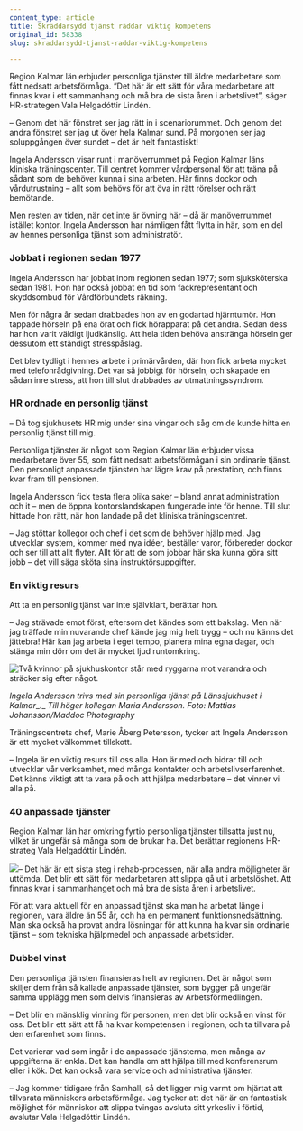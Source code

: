 ```yaml
---
content_type: article
title: Skräddarsydd tjänst räddar viktig kompetens
original_id: 58338
slug: skraddarsydd-tjanst-raddar-viktig-kompetens

---
```


Region Kalmar län erbjuder personliga tjänster till äldre medarbetare som fått nedsatt arbetsförmåga. “Det här är ett sätt för våra medarbetare att finnas kvar i ett sammanhang och må bra de sista åren i arbetslivet”, säger HR-strategen Vala Helgadóttir Lindén.

– Genom det här fönstret ser jag rätt in i scenariorummet. Och genom det andra fönstret ser jag ut över hela Kalmar sund. På morgonen ser jag soluppgången över sundet – det är helt fantastiskt!

Ingela Andersson visar runt i manöverrummet på Region Kalmar läns kliniska träningscenter. Till centret kommer vårdpersonal för att träna på sådant som de behöver kunna i sina arbeten. Här finns dockor och vårdutrustning – allt som behövs för att öva in rätt rörelser och rätt bemötande.

Men resten av tiden, när det inte är övning här – då är manöverrummet istället kontor. Ingela Andersson har nämligen fått flytta in här, som en del av hennes personliga tjänst som administratör.

### Jobbat i regionen sedan 1977

Ingela Andersson har jobbat inom regionen sedan 1977; som sjuksköterska sedan 1981. Hon har också jobbat en tid som fackrepresentant och skyddsombud för Vårdförbundets räkning.

Men för några år sedan drabbades hon av en godartad hjärntumör. Hon tappade hörseln på ena örat och fick hörapparat på det andra. Sedan dess har hon varit väldigt ljudkänslig. Att hela tiden behöva anstränga hörseln ger dessutom ett ständigt stresspåslag.

Det blev tydligt i hennes arbete i primärvården, där hon fick arbeta mycket med telefonrådgivning. Det var så jobbigt för hörseln, och skapade en sådan inre stress, att hon till slut drabbades av utmattningssyndrom.

### HR ordnade en personlig tjänst

– Då tog sjukhusets HR mig under sina vingar och såg om de kunde hitta en personlig tjänst till mig.

Personliga tjänster är något som Region Kalmar län erbjuder vissa medarbetare över 55, som fått nedsatt arbetsförmågan i sin ordinarie tjänst. Den personligt anpassade tjänsten har lägre krav på prestation, och finns kvar fram till pensionen.

Ingela Andersson fick testa flera olika saker – bland annat administration och it – men de öppna kontorslandskapen fungerade inte för henne. Till slut hittade hon rätt, när hon landade på det kliniska träningscentret.

– Jag stöttar kollegor och chef i det som de behöver hjälp med. Jag utvecklar system, kommer med nya idéer, beställer varor, förbereder dockor och ser till att allt flyter. Allt för att de som jobbar här ska kunna göra sitt jobb – det vill säga sköta sina instruktörsuppgifter.

### En viktig resurs

Att ta en personlig tjänst var inte självklart, berättar hon.

– Jag strävade emot först, eftersom det kändes som ett bakslag. Men när jag träffade min nuvarande chef kände jag mig helt trygg – och nu känns det jättebra! Här kan jag arbeta i eget tempo, planera mina egna dagar, och stänga min dörr om det är mycket ljud runtomkring.

![Två kvinnor på sjukhuskontor står med ryggarna mot varandra och sträcker sig efter något.](https://www.suntarbetsliv.se/wp-content/uploads/2021/06/750x400-ingela-andersson-personlig-tjanst-foto-mattias-andersson-maddoc-photography.jpg)

_Ingela Andersson trivs med sin personliga tjänst på Länssjukhuset i Kalmar__._ _Till höger kollegan Maria Andersson. Foto: Mattias Johansson/Maddoc Photography_

Träningscentrets chef, Marie Åberg Petersson, tycker att Ingela Andersson är ett mycket välkommet tillskott.

– Ingela är en viktig resurs till oss alla. Hon är med och bidrar till och utvecklar vår verksamhet, med många kontakter och arbetslivserfarenhet. Det känns viktigt att ta vara på och att hjälpa medarbetare – det vinner vi alla på.

### 40 anpassade tjänster

Region Kalmar län har omkring fyrtio personliga tjänster tillsatta just nu, vilket är ungefär så många som de brukar ha. Det berättar regionens HR-strateg Vala Helgadóttir Lindén.

[![](https://www.suntarbetsliv.se/wp-content/uploads/2021/06/200x220-vala-helgadottir-linden.jpg)](https://www.suntarbetsliv.se/wp-content/uploads/2021/06/200x220-vala-helgadottir-linden.jpg)– Det här är ett sista steg i rehab-processen, när alla andra möjligheter är uttömda. Det blir ett sätt för medarbetaren att slippa gå ut i arbetslöshet. Att finnas kvar i sammanhanget och må bra de sista åren i arbetslivet.

För att vara aktuell för en anpassad tjänst ska man ha arbetat länge i regionen, vara äldre än 55 år, och ha en permanent funktionsnedsättning. Man ska också ha provat andra lösningar för att kunna ha kvar sin ordinarie tjänst – som tekniska hjälpmedel och anpassade arbetstider.

### Dubbel vinst

Den personliga tjänsten finansieras helt av regionen. Det är något som skiljer dem från så kallade anpassade tjänster, som bygger på ungefär samma upplägg men som delvis finansieras av Arbetsförmedlingen.

– Det blir en mänsklig vinning för personen, men det blir också en vinst för oss. Det blir ett sätt att få ha kvar kompetensen i regionen, och ta tillvara på den erfarenhet som finns.

Det varierar vad som ingår i de anpassade tjänsterna, men många av uppgifterna är enkla. Det kan handla om att hjälpa till med konferensrum eller i kök. Det kan också vara service och administrativa tjänster.

– Jag kommer tidigare från Samhall, så det ligger mig varmt om hjärtat att tillvarata människors arbetsförmåga. Jag tycker att det här är en fantastisk möjlighet för människor att slippa tvingas avsluta sitt yrkesliv i förtid, avslutar Vala Helgadóttir Lindén.

